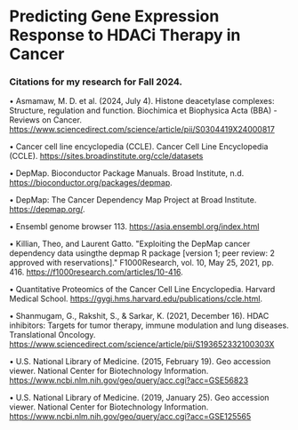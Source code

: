 # Predicting Gene Expression Response to HDACi Therapy in Cancer
### Citations for my research for Fall 2024.
•	Asmamaw, M. D. et al. (2024, July 4). Histone deacetylase complexes: Structure, regulation and function. Biochimica et Biophysica Acta (BBA) - Reviews on Cancer. https://www.sciencedirect.com/science/article/pii/S0304419X24000817 

•	Cancer cell line encyclopedia (CCLE). Cancer Cell Line Encyclopedia (CCLE). https://sites.broadinstitute.org/ccle/datasets 

•	DepMap. Bioconductor Package Manuals. Broad Institute, n.d. https://bioconductor.org/packages/depmap. 

•	DepMap: The Cancer Dependency Map Project at Broad Institute. https://depmap.org/.

•	Ensembl genome browser 113. https://asia.ensembl.org/index.html 

•	Killian, Theo, and Laurent Gatto. "Exploiting the DepMap cancer dependency data usingthe depmap R package [version 1; peer review: 2 approved with reservations]."
	F1000Research, vol. 10, May 25, 2021, pp. 416. https://f1000research.com/articles/10-416.

•	Quantitative Proteomics of the Cancer Cell Line Encyclopedia. Harvard Medical School.	https://gygi.hms.harvard.edu/publications/ccle.html.

•	Shanmugam, G.,  Rakshit, S., & Sarkar, K. (2021, December 16). HDAC inhibitors: Targets for tumor therapy, immune modulation and lung diseases. Translational Oncology. https://www.sciencedirect.com/science/article/pii/S193652332100303X 

•	U.S. National Library of Medicine. (2015, February 19). Geo accession viewer. National Center for Biotechnology Information. https://www.ncbi.nlm.nih.gov/geo/query/acc.cgi?acc=GSE56823 

•	U.S. National Library of Medicine. (2019, January 25). Geo accession viewer. National Center for Biotechnology Information. https://www.ncbi.nlm.nih.gov/geo/query/acc.cgi?acc=GSE125565 


